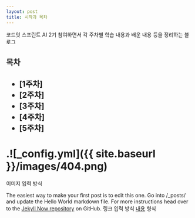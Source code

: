 ```yaml
---
layout: post
title: 시작과 목차
---
```


코드잇 스프린트 AI 2기 참여하면서 각 주차별 학습 내용과 배운 내용 등을 정리하는 블로그



<h2>목차<h2>
<ul>
  <li href="https://dyddnjs131/github.io/파이썬과-기초">[1주차]</li>
  <li>[2주차]</li>
  <li>[3주차]</li>
  <li>[4주차]</li>
  <li>[5주차]</li>
</ul>



# .![_config.yml]({{ site.baseurl }}/images/404.png)
이미지 입력 방식

The easiest way to make your first post is to edit this one. Go into /_posts/ and update the Hello World markdown file. For more instructions head over to the 
[Jekyll Now repository](https://github.com/barryclark/jekyll-now) on GitHub.
링크 입력 방식 [내용](링크) 형식
